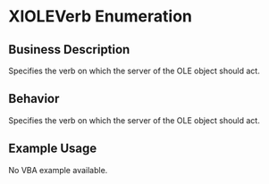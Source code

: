 # XlOLEVerb Enumeration

## Business Description
Specifies the verb on which the server of the OLE object should act.

## Behavior
Specifies the verb on which the server of the OLE object should act.

## Example Usage
No VBA example available.